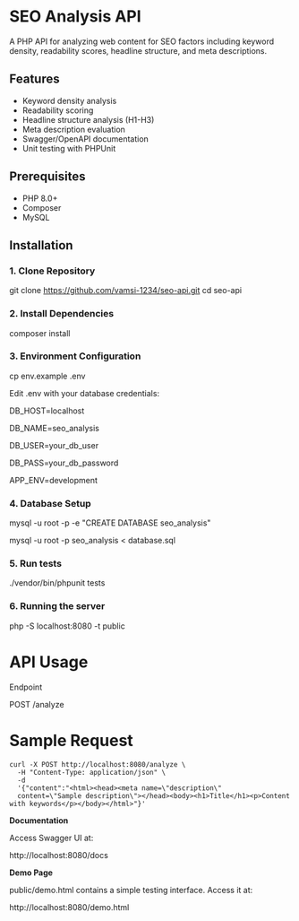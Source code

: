 # SEO Analysis API

A PHP API for analyzing web content for SEO factors including keyword density, readability scores, headline structure, and meta descriptions.

## Features
- Keyword density analysis
- Readability scoring
- Headline structure analysis (H1-H3)
- Meta description evaluation
- Swagger/OpenAPI documentation
- Unit testing with PHPUnit

## Prerequisites
- PHP 8.0+
- Composer
- MySQL

## Installation

### 1. Clone Repository
git clone https://github.com/vamsi-1234/seo-api.git
cd seo-api

### 2. Install Dependencies
composer install

### 3. Environment Configuration
cp env.example .env

Edit .env with your database credentials:

DB_HOST=localhost

DB_NAME=seo_analysis

DB_USER=your_db_user

DB_PASS=your_db_password

APP_ENV=development

### 4. Database Setup
mysql -u root -p -e "CREATE DATABASE seo_analysis"

mysql -u root -p seo_analysis < database.sql

### 5. Run tests
./vendor/bin/phpunit tests

### 6. Running the server
php -S localhost:8080 -t public

# API Usage

Endpoint

POST /analyze

# Sample Request
```
curl -X POST http://localhost:8080/analyze \
  -H "Content-Type: application/json" \
  -d 
  '{"content":"<html><head><meta name=\"description\" 
  content=\"Sample description\"></head><body><h1>Title</h1><p>Content with keywords</p></body></html>"}'
  ```
  
**Documentation**

Access Swagger UI at:

http://localhost:8080/docs

**Demo Page**

public/demo.html contains a simple testing interface. Access it at:

http://localhost:8080/demo.html

